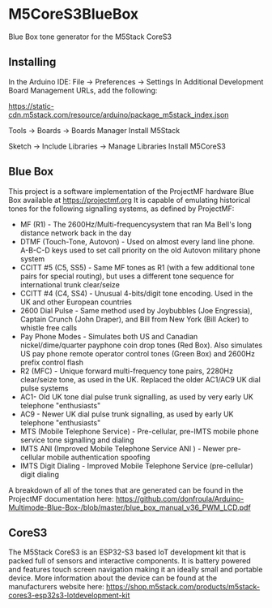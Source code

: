 # M5CoreS3BlueBox
Blue Box tone generator for the M5Stack CoreS3

## Installing
In the Arduino IDE:
File -> Preferences -> Settings
In Additional Development Board Management URLs, add the following:

https://static-cdn.m5stack.com/resource/arduino/package_m5stack_index.json

Tools -> Boards -> Boards Manager
Install M5Stack

Sketch -> Include Libraries -> Manage Libraries
Install M5CoreS3

## Blue Box

This project is a software implementation of the ProjectMF hardware Blue Box available at https://projectmf.org
It is capable of emulating historical tones for the following signalling systems, as defined by ProjectMF:

  - MF (R1) - The 2600Hz/Multi-frequencysystem that ran Ma Bell's long distance network back in the day
  - DTMF (Touch-Tone, Autovon) - Used on almost every land line phone. A-B-C-D keys used to set call priority on the old Autovon military phone system
  - CCITT #5 (C5, SS5) - Same MF tones as R1 (with a few additional tone pairs for special routing), but uses a different tone sequence for international trunk clear/seize
  - CCITT #4 (C4, SS4) - Unusual 4-bits/digit tone encoding. Used in the UK and other European countries
  - 2600 Dial Pulse - Same method used by Joybubbles (Joe Engressia), Captain Crunch (John Draper), and Bill from New York (Bill Acker) to whistle free calls
  - Pay Phone Modes - Simulates both US and Canadian nickel/dime/quarter payphone coin drop tones (Red Box). Also simulates US pay phone remote operator control tones (Green Box) and 2600Hz prefix control flash
  - R2 (MFC) - Unique forward multi-frequency tone pairs, 2280Hz clear/seize tone, as used in the UK. Replaced the older AC1/AC9 UK dial pulse systems
  - AC1- Old UK tone dial pulse trunk signalling, as used by very early UK telephone "enthusiasts"
  - AC9 - Newer UK dial pulse trunk signalling, as used by early UK telephone "enthusiasts"
  - MTS (Mobile Telephone Service) - Pre-cellular, pre-IMTS mobile phone service tone signalling and dialing
  - IMTS ANI (Improved Mobile Telephone Service ANI ) - Newer pre-cellular mobile authentication spoofing
  - IMTS Digit Dialing - Improved Mobile Telephone Service (pre-cellular) digit dialing

A breakdown of all of the tones that are generated can be found in the ProjectMF documentation here:
https://github.com/donfroula/Arduino-Multimode-Blue-Box-/blob/master/blue_box_manual_v36_PWM_LCD.pdf


## CoreS3
The M5Stack CoreS3 is an ESP32-S3 based IoT development kit that is packed full of sensors and interactive components.  It is battery powered and features touch screen navigation making it an ideally small and portable device.  More information about the device can be found at the manufacturers website here:
https://shop.m5stack.com/products/m5stack-cores3-esp32s3-lotdevelopment-kit

